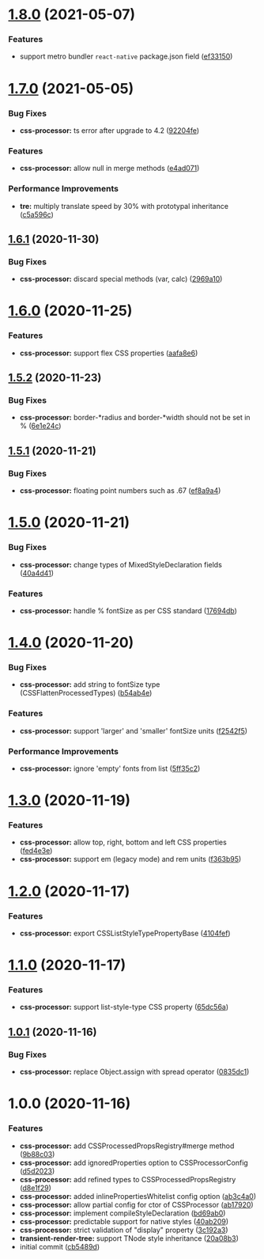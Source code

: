 # [1.8.0](https://github.com/native-html/core/compare/@native-html/css-processor@1.7.0...@native-html/css-processor@1.8.0) (2021-05-07)


### Features

* support metro bundler `react-native` package.json field ([ef33150](https://github.com/native-html/core/commit/ef331507c594390cca3490719956eac2ab9547f9))

# [1.7.0](https://github.com/native-html/core/compare/@native-html/css-processor@1.6.1...@native-html/css-processor@1.7.0) (2021-05-05)


### Bug Fixes

* **css-processor:** ts error after upgrade to 4.2 ([92204fe](https://github.com/native-html/core/commit/92204fe4326d398083318195cdf94fabe73b0003))


### Features

* **css-processor:** allow null in merge methods ([e4ad071](https://github.com/native-html/core/commit/e4ad071ff854d28a81ea66b186ec412f936fa79f))


### Performance Improvements

* **tre:** multiply translate speed by 30% with prototypal inheritance ([c5a596c](https://github.com/native-html/core/commit/c5a596c6b07159b9e97b60335d4ebeec575f10ff))

## [1.6.1](https://github.com/native-html/core/compare/@native-html/css-processor@1.6.0...@native-html/css-processor@1.6.1) (2020-11-30)


### Bug Fixes

* **css-processor:** discard special methods (var, calc) ([2969a10](https://github.com/native-html/core/commit/2969a106e39f5d5f80a5c1445ac01ae68e8554af))

# [1.6.0](https://github.com/native-html/core/compare/@native-html/css-processor@1.5.2...@native-html/css-processor@1.6.0) (2020-11-25)


### Features

* **css-processor:** support flex CSS properties ([aafa8e6](https://github.com/native-html/core/commit/aafa8e613d9114f068f9bc781cb4d7ad130b5364))

## [1.5.2](https://github.com/native-html/core/compare/@native-html/css-processor@1.5.1...@native-html/css-processor@1.5.2) (2020-11-23)


### Bug Fixes

* **css-processor:** border-*radius and border-*width should not be set in % ([6e1e24c](https://github.com/native-html/core/commit/6e1e24c6e21cef33d214892c0dc68a6bdcf6304f))

## [1.5.1](https://github.com/native-html/core/compare/@native-html/css-processor@1.5.0...@native-html/css-processor@1.5.1) (2020-11-21)


### Bug Fixes

* **css-processor:** floating point numbers such as .67 ([ef8a9a4](https://github.com/native-html/core/commit/ef8a9a447554b0b99c0fa54b6dc2da743e916b64))

# [1.5.0](https://github.com/native-html/core/compare/@native-html/css-processor@1.4.0...@native-html/css-processor@1.5.0) (2020-11-21)


### Bug Fixes

* **css-processor:** change types of MixedStyleDeclaration fields ([40a4d41](https://github.com/native-html/core/commit/40a4d41028b1b5d7cd24c6f2ada7df70dc70a3c7))


### Features

* **css-processor:** handle % fontSize as per CSS standard ([17694db](https://github.com/native-html/core/commit/17694db210ac7bcad0b1f8453aa3d1ecc3350bb3))

# [1.4.0](https://github.com/native-html/core/compare/@native-html/css-processor@1.3.0...@native-html/css-processor@1.4.0) (2020-11-20)


### Bug Fixes

* **css-processor:** add string to fontSize type (CSSFlattenProcessedTypes) ([b54ab4e](https://github.com/native-html/core/commit/b54ab4e531187e7d9cd687b80d4db5db01849fdb))


### Features

* **css-processor:** support 'larger' and 'smaller' fontSize units ([f2542f5](https://github.com/native-html/core/commit/f2542f558d120f9bf1ce392b91e979f86f68adfb))


### Performance Improvements

* **css-processor:** ignore 'empty' fonts from list ([5ff35c2](https://github.com/native-html/core/commit/5ff35c2a06a46f3d02989fa8c37e591a67b0541b))

# [1.3.0](https://github.com/native-html/core/compare/@native-html/css-processor@1.2.0...@native-html/css-processor@1.3.0) (2020-11-19)


### Features

* **css-processor:** allow top, right, bottom and left CSS properties ([fed4e3e](https://github.com/native-html/core/commit/fed4e3e388a09f6cd9828474fc63c2f5d2e175b7))
* **css-processor:** support em (legacy mode) and rem units ([f363b95](https://github.com/native-html/core/commit/f363b9595585b681d4dfaca1c5c4cb6ecdede1ec))

# [1.2.0](https://github.com/native-html/core/compare/@native-html/css-processor@1.1.0...@native-html/css-processor@1.2.0) (2020-11-17)


### Features

* **css-processor:** export CSSListStyleTypePropertyBase ([4104fef](https://github.com/native-html/core/commit/4104fef2e788f42c973fa702701eb591546be91d))

# [1.1.0](https://github.com/native-html/core/compare/@native-html/css-processor@1.0.1...@native-html/css-processor@1.1.0) (2020-11-17)


### Features

* **css-processor:** support list-style-type CSS property ([65dc56a](https://github.com/native-html/core/commit/65dc56a7adb00eedc2e59e0ef3c98d24bd8d2320))

## [1.0.1](https://github.com/native-html/core/compare/@native-html/css-processor@1.0.0...@native-html/css-processor@1.0.1) (2020-11-16)


### Bug Fixes

* **css-processor:** replace Object.assign with spread operator ([0835dc1](https://github.com/native-html/core/commit/0835dc1e6d009a34200bdc46be87f4b82bad90c0))

# 1.0.0 (2020-11-16)


### Features

* **css-processor:** add CSSProcessedPropsRegistry#merge method ([9b88c03](https://github.com/native-html/core/commit/9b88c032a8cf7a0961ad685edda79cd266193c1d))
* **css-processor:** add ignoredProperties option to CSSProcessorConfig ([d5d2023](https://github.com/native-html/core/commit/d5d20230b5aa6ef351cc83a72ae28594587a0ac4))
* **css-processor:** add refined types to CSSProcessedPropsRegistry ([d8e1f29](https://github.com/native-html/core/commit/d8e1f293948a9d66551a912cab166d95039164b6))
* **css-processor:** added inlinePropertiesWhitelist config option ([ab3c4a0](https://github.com/native-html/core/commit/ab3c4a0461d7bb0187446a54c13ca6c70cb32f8e))
* **css-processor:** allow partial config for ctor of CSSProcessor ([ab17920](https://github.com/native-html/core/commit/ab17920979aad219498d6ade2b4aec2f088aed90))
* **css-processor:** implement compileStyleDeclaration ([bd69ab0](https://github.com/native-html/core/commit/bd69ab033dd4426a27c71aa1e09272212b3eafbe))
* **css-processor:** predictable support for native styles ([40ab209](https://github.com/native-html/core/commit/40ab209acde4a9b7ec5b038e467d00420d87d44f))
* **css-processor:** strict validation of "display" property ([3c192a3](https://github.com/native-html/core/commit/3c192a3542978bbee0c369904fdb9e4e2725c011))
* **transient-render-tree:** support TNode style inheritance ([20a08b3](https://github.com/native-html/core/commit/20a08b3fbac51d292979d67068f5969e54881196))
* initial commit ([cb5489d](https://github.com/native-html/core/commit/cb5489de79b0265be09eb5545dae855e48038fcd))


